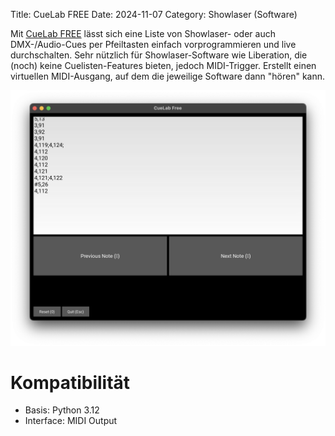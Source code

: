Title: CueLab FREE
Date: 2024-11-07
Category: Showlaser (Software)

Mit [CueLab FREE](https://github.com/goodtimes-code/cuelab-free) lässt sich eine Liste von Showlaser- oder auch DMX-/Audio-Cues per Pfeiltasten einfach vorprogrammieren und live durchschalten. Sehr nützlich für Showlaser-Software wie Liberation, die (noch) keine Cuelisten-Features bieten, jedoch MIDI-Trigger. Erstellt einen virtuellen MIDI-Ausgang, auf dem die jeweilige Software dann "hören" kann.

![CueLab FREE Main Screenshot](https://github.com/goodtimes-code/cuelab-free/blob/main/img/cuelab-main-screenshot.png?raw=true)

# Kompatibilität
* Basis: Python 3.12
* Interface: MIDI Output